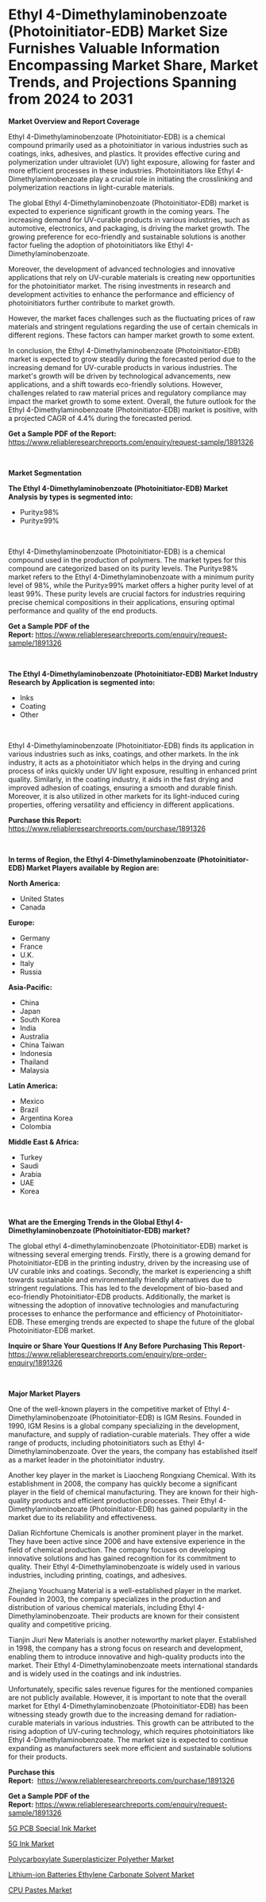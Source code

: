 <p><h1>Ethyl 4-Dimethylaminobenzoate (Photoinitiator-EDB) Market Size Furnishes Valuable Information Encompassing Market Share, Market Trends, and Projections Spanning from 2024 to 2031</h1></p><p><strong>Market Overview and Report Coverage</strong></p>
<p><p>Ethyl 4-Dimethylaminobenzoate (Photoinitiator-EDB) is a chemical compound primarily used as a photoinitiator in various industries such as coatings, inks, adhesives, and plastics. It provides effective curing and polymerization under ultraviolet (UV) light exposure, allowing for faster and more efficient processes in these industries. Photoinitiators like Ethyl 4-Dimethylaminobenzoate play a crucial role in initiating the crosslinking and polymerization reactions in light-curable materials.</p><p>The global Ethyl 4-Dimethylaminobenzoate (Photoinitiator-EDB) market is expected to experience significant growth in the coming years. The increasing demand for UV-curable products in various industries, such as automotive, electronics, and packaging, is driving the market growth. The growing preference for eco-friendly and sustainable solutions is another factor fueling the adoption of photoinitiators like Ethyl 4-Dimethylaminobenzoate.</p><p>Moreover, the development of advanced technologies and innovative applications that rely on UV-curable materials is creating new opportunities for the photoinitiator market. The rising investments in research and development activities to enhance the performance and efficiency of photoinitiators further contribute to market growth.</p><p>However, the market faces challenges such as the fluctuating prices of raw materials and stringent regulations regarding the use of certain chemicals in different regions. These factors can hamper market growth to some extent.</p><p>In conclusion, the Ethyl 4-Dimethylaminobenzoate (Photoinitiator-EDB) market is expected to grow steadily during the forecasted period due to the increasing demand for UV-curable products in various industries. The market's growth will be driven by technological advancements, new applications, and a shift towards eco-friendly solutions. However, challenges related to raw material prices and regulatory compliance may impact the market growth to some extent. Overall, the future outlook for the Ethyl 4-Dimethylaminobenzoate (Photoinitiator-EDB) market is positive, with a projected CAGR of 4.4% during the forecasted period.</p></p>
<p><strong>Get a Sample PDF of the Report:</strong> <a href="https://www.reliableresearchreports.com/enquiry/request-sample/1891326">https://www.reliableresearchreports.com/enquiry/request-sample/1891326</a></p>
<p>&nbsp;</p>
<p><strong>Market Segmentation</strong></p>
<p><strong>The Ethyl 4-Dimethylaminobenzoate (Photoinitiator-EDB) Market Analysis by types is segmented into:</strong></p>
<p><ul><li>Purity≥98%</li><li>Purity≥99%</li></ul></p>
<p>&nbsp;</p>
<p><p>Ethyl 4-Dimethylaminobenzoate (Photoinitiator-EDB) is a chemical compound used in the production of polymers. The market types for this compound are categorized based on its purity levels. The Purity≥98% market refers to the Ethyl 4-Dimethylaminobenzoate with a minimum purity level of 98%, while the Purity≥99% market offers a higher purity level of at least 99%. These purity levels are crucial factors for industries requiring precise chemical compositions in their applications, ensuring optimal performance and quality of the end products.</p></p>
<p><strong>Get a Sample PDF of the Report:</strong>&nbsp;<a href="https://www.reliableresearchreports.com/enquiry/request-sample/1891326">https://www.reliableresearchreports.com/enquiry/request-sample/1891326</a></p>
<p>&nbsp;</p>
<p><strong>The Ethyl 4-Dimethylaminobenzoate (Photoinitiator-EDB) Market Industry Research by Application is segmented into:</strong></p>
<p><ul><li>Inks</li><li>Coating</li><li>Other</li></ul></p>
<p>&nbsp;</p>
<p><p>Ethyl 4-Dimethylaminobenzoate (Photoinitiator-EDB) finds its application in various industries such as inks, coatings, and other markets. In the ink industry, it acts as a photoinitiator which helps in the drying and curing process of inks quickly under UV light exposure, resulting in enhanced print quality. Similarly, in the coating industry, it aids in the fast drying and improved adhesion of coatings, ensuring a smooth and durable finish. Moreover, it is also utilized in other markets for its light-induced curing properties, offering versatility and efficiency in different applications.</p></p>
<p><strong>Purchase this Report:</strong>&nbsp; <a href="https://www.reliableresearchreports.com/purchase/1891326">https://www.reliableresearchreports.com/purchase/1891326</a></p>
<p>&nbsp;</p>
<p><strong>In terms of Region, the Ethyl 4-Dimethylaminobenzoate (Photoinitiator-EDB) Market Players available by Region are:</strong></p>
<p>
    <p> <strong> North America: </strong>
        <ul>
            <li>United States</li>
            <li>Canada</li>
        </ul>
        </p> 
    <p> <strong> Europe: </strong>
        <ul>
            <li>Germany</li>
            <li>France</li>
            <li>U.K.</li>
            <li>Italy</li>
            <li>Russia</li>
        </ul>
        </p> 
    <p> <strong> Asia-Pacific: </strong>
        <ul>
            <li>China</li>
            <li>Japan</li>
            <li>South Korea</li>
            <li>India</li>
            <li>Australia</li>
            <li>China Taiwan</li>
            <li>Indonesia</li>
            <li>Thailand</li>
            <li>Malaysia</li>
        </ul>
        </p> 
    <p> <strong> Latin America: </strong>
        <ul>
            <li>Mexico</li>
            <li>Brazil</li>
            <li>Argentina Korea</li>
            <li>Colombia</li>
        </ul>
        </p> 
    <p> <strong> Middle East & Africa: </strong>
        <ul>
            <li>Turkey</li>
            <li>Saudi</li>
            <li>Arabia</li>
            <li>UAE</li>
            <li>Korea</li>
        </ul>
    </p>
    </p>
<p>&nbsp;</p>
<p><strong>What are the Emerging Trends in the Global Ethyl 4-Dimethylaminobenzoate (Photoinitiator-EDB) market?</strong></p>
<p><p>The global ethyl 4-dimethylaminobenzoate (Photoinitiator-EDB) market is witnessing several emerging trends. Firstly, there is a growing demand for Photoinitiator-EDB in the printing industry, driven by the increasing use of UV curable inks and coatings. Secondly, the market is experiencing a shift towards sustainable and environmentally friendly alternatives due to stringent regulations. This has led to the development of bio-based and eco-friendly Photoinitiator-EDB products. Additionally, the market is witnessing the adoption of innovative technologies and manufacturing processes to enhance the performance and efficiency of Photoinitiator-EDB. These emerging trends are expected to shape the future of the global Photoinitiator-EDB market.</p></p>
<p><strong>Inquire or Share Your Questions If Any Before Purchasing This Report</strong>- <a href="https://www.reliableresearchreports.com/enquiry/pre-order-enquiry/1891326">https://www.reliableresearchreports.com/enquiry/pre-order-enquiry/1891326</a></p>
<p>&nbsp;</p>
<p><strong>Major Market Players</strong></p>
<p><p>One of the well-known players in the competitive market of Ethyl 4-Dimethylaminobenzoate (Photoinitiator-EDB) is IGM Resins. Founded in 1990, IGM Resins is a global company specializing in the development, manufacture, and supply of radiation-curable materials. They offer a wide range of products, including photoinitiators such as Ethyl 4-Dimethylaminobenzoate. Over the years, the company has established itself as a market leader in the photoinitiator industry.</p><p>Another key player in the market is Liaocheng Rongxiang Chemical. With its establishment in 2008, the company has quickly become a significant player in the field of chemical manufacturing. They are known for their high-quality products and efficient production processes. Their Ethyl 4-Dimethylaminobenzoate (Photoinitiator-EDB) has gained popularity in the market due to its reliability and effectiveness.</p><p>Dalian Richfortune Chemicals is another prominent player in the market. They have been active since 2006 and have extensive experience in the field of chemical production. The company focuses on developing innovative solutions and has gained recognition for its commitment to quality. Their Ethyl 4-Dimethylaminobenzoate is widely used in various industries, including printing, coatings, and adhesives.</p><p>Zhejiang Youchuang Material is a well-established player in the market. Founded in 2003, the company specializes in the production and distribution of various chemical materials, including Ethyl 4-Dimethylaminobenzoate. Their products are known for their consistent quality and competitive pricing.</p><p>Tianjin Jiuri New Materials is another noteworthy market player. Established in 1998, the company has a strong focus on research and development, enabling them to introduce innovative and high-quality products into the market. Their Ethyl 4-Dimethylaminobenzoate meets international standards and is widely used in the coatings and ink industries.</p><p>Unfortunately, specific sales revenue figures for the mentioned companies are not publicly available. However, it is important to note that the overall market for Ethyl 4-Dimethylaminobenzoate (Photoinitiator-EDB) has been witnessing steady growth due to the increasing demand for radiation-curable materials in various industries. This growth can be attributed to the rising adoption of UV-curing technology, which requires photoinitiators like Ethyl 4-Dimethylaminobenzoate. The market size is expected to continue expanding as manufacturers seek more efficient and sustainable solutions for their products.</p></p>
<p><strong>Purchase this Report:</strong>&nbsp;&nbsp;<a href="https://www.reliableresearchreports.com/purchase/1891326">https://www.reliableresearchreports.com/purchase/1891326</a></p>
<p></p>
<p><strong>Get a Sample PDF of the Report:</strong>&nbsp;<a href="https://www.reliableresearchreports.com/enquiry/request-sample/1891326">https://www.reliableresearchreports.com/enquiry/request-sample/1891326</a></p>
<p><p><a href="https://github.com/YashRP12/Market-Research-Report-List-2/blob/main/5g-pcb-special-ink-market.md">5G PCB Special Ink Market</a></p><p><a href="https://github.com/Chiragrp25/Market-Research-Report-List-2/blob/main/5g-ink-market.md">5G Ink Market</a></p><p><a href="https://github.com/Chiragrp24/Market-Research-Report-List-2/blob/main/polycarboxylate-superplasticizer-polyether-market.md">Polycarboxylate Superplasticizer Polyether Market</a></p><p><a href="https://github.com/Chiragrp23/Market-Research-Report-List-2/blob/main/lithium-ion-batteries-ethylene-carbonate-solvent-market.md">Lithium-ion Batteries Ethylene Carbonate Solvent Market</a></p><p><a href="https://github.com/santosh758595/Market-Research-Report-List-2/blob/main/cpu-pastes-market.md">CPU Pastes Market</a></p></p>
